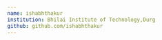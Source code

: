 ```yaml
---
name: ishabhthakur
institution: Bhilai Institute of Technology,Durg
github: github.com/ishabhthakur
---
```

